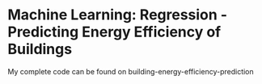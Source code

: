 # Machine Learning: Regression - Predicting Energy Efficiency of Buildings

My complete code can be found on building-energy-efficiency-prediction 

